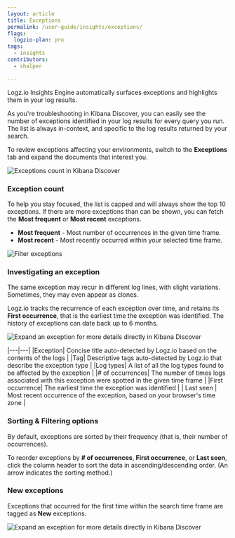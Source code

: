 ```yaml
---
layout: article
title: Exceptions
permalink: /user-guide/insights/exceptions/
flags:
  logzio-plan: pro
tags:
  - insights
contributors:
  - shalper

---
```

Logz.io Insights Engine automatically surfaces exceptions and highlights them in your log results.

As you're troubleshooting in Kibana Discover, you can easily see the number of exceptions identified in your log results for every query you run. The list is always in-context, and specific to the log results returned by your search.

To review exceptions affecting your environments, switch to the **Exceptions** tab and expand the documents that interest you.

![Exceptions count in Kibana Discover](https://dytvr9ot2sszz.cloudfront.net/logz-docs/kibana-discover/exceptions-in-discover-count_aug2021.png)

### Exception count
To help you stay focused, the list is capped and will always show the top 10 exceptions.
If there are more exceptions than can be shown, you can fetch the **Most frequent** or **Most recent** exceptions.

* **Most frequent** - Most number of occurrences in the given time frame.
* **Most recent** - Most recently occurred within your selected time frame.

![Filter exceptions](https://dytvr9ot2sszz.cloudfront.net/logz-docs/kibana-discover/top-exceptions_aug2021.png)

### Investigating an exception

The same exception may recur in different log lines, with slight variations. Sometimes, they may even appear as clones.

Logz.io tracks the recurrence of each exception over time, and retains its **First occurrence**, that is the earliest time the exception was identified. The history of exceptions can date back up to 6 months.

![Expand an exception for more details directly in Kibana Discover](https://dytvr9ot2sszz.cloudfront.net/logz-docs/kibana-discover/exceptions-in-discover-drilldown_aug2021.png)

|---|---|
|Exception| Concise title auto-detected by Logz.io based on the contents of the logs |
|Tag| Descriptive tags auto-detected by Logz.io that describe the exception type |
|Log types| A list of all the log types found to be affected by the exception |
|# of occurrences| The number of times logs associated with this exception were spotted in the given time frame |
|First occurrence| The earliest time the exception was identified |
| Last seen | Most recent occurrence of the exception, based on your browser's time zone |

### Sorting & Filtering options

By default, exceptions are sorted by their frequency (that is, their number of occurrences).

To reorder exceptions by **# of occurrences**, **First occurrence**, or **Last seen**, click the column header to sort the data in ascending/descending order. (An arrow indicates the sorting method.)



### New exceptions

Exceptions that occurred for the first time within the search time frame are tagged as **New** exceptions.

![Expand an exception for more details directly in Kibana Discover](https://dytvr9ot2sszz.cloudfront.net/logz-docs/kibana-discover/new-exceptions_aug2021.png)
